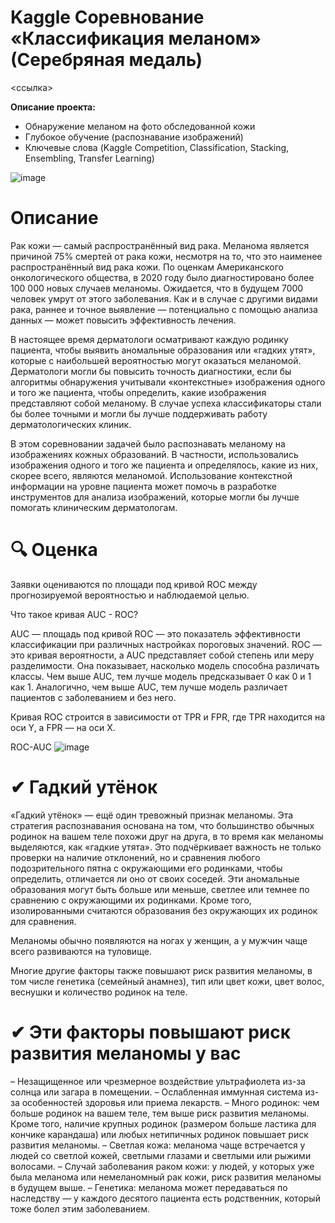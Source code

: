# **Kaggle Соревнование «Классификация меланом» (Серебряная медаль)**

<ссылка>

**Описание проекта:**
- Обнаружение меланом на фото обследованной кожи
- Глубокое обучение (распознавание изображений)
- Ключевые слова (Kaggle Competition, Classification, Stacking, Ensembling, Transfer Learning)

![image](https://github.com/user-attachments/assets/a294f42a-1370-442a-95bd-cbe79073c29f)

# Описание
Рак кожи — самый распространённый вид рака. Меланома является причиной 75% смертей от рака кожи, несмотря на то, что это наименее распространённый вид рака кожи. По оценкам Американского онкологического общества, в 2020 году было диагностировано более 100 000 новых случаев меланомы. Ожидается, что  в будущем 7000 человек умрут от этого заболевания. Как и в случае с другими видами рака, раннее и точное выявление — потенциально с помощью анализа данных — может повысить эффективность лечения.

В настоящее время дерматологи осматривают каждую родинку пациента, чтобы выявить аномальные образования или «гадких утят», которые с наибольшей вероятностью могут оказаться меланомой. Дерматологи могли бы повысить точность диагностики, если бы алгоритмы обнаружения учитывали «контекстные» изображения одного и того же пациента, чтобы определить, какие изображения представляют собой меланому. В случае успеха классификаторы стали бы более точными и могли бы лучше поддерживать работу дерматологических клиник.

В этом соревновании задачей было распознавать меланому на изображениях кожных образований. В частности, использовались изображения одного и того же пациента и определялось, какие из них, скорее всего, являются меланомой. Использование контекстной информации на уровне пациента может помочь в разработке инструментов для анализа изображений, которые могли бы лучше помогать клиническим дерматологам.

# 🔍 Оценка
Заявки оцениваются по площади под кривой ROC между прогнозируемой вероятностью и наблюдаемой целью.

Что такое кривая AUC - ROC?

AUC — площадь под кривой ROC — это показатель эффективности классификации при различных настройках пороговых значений. ROC — это кривая вероятности, а AUC представляет собой степень или меру разделимости. Она показывает, насколько модель способна различать классы. Чем выше AUC, тем лучше модель предсказывает 0 как 0 и 1 как 1. Аналогично, чем выше AUC, тем лучше модель различает пациентов с заболеванием и без него.

Кривая ROC строится в зависимости от TPR и FPR, где TPR находится на оси Y, а FPR — на оси X.

ROC-AUC
![image](https://github.com/user-attachments/assets/2111ae13-0fe3-4a73-a6a8-79c523903ff9)

# ✔ Гадкий утёнок
«Гадкий утёнок» — ещё один тревожный признак меланомы. Эта стратегия распознавания основана на том, что большинство обычных родинок на вашем теле похожи друг на друга, в то время как меланомы выделяются, как «гадкие утята». Это подчёркивает важность не только проверки на наличие отклонений, но и сравнения любого подозрительного пятна с окружающими его родинками, чтобы определить, отличается ли оно от своих соседей. Эти аномальные образования могут быть больше или меньше, светлее или темнее по сравнению с окружающими их родинками. Кроме того, изолированными считаются образования без окружающих их родинок для сравнения.

Меланомы обычно появляются на ногах у женщин, а у мужчин чаще всего развиваются на туловище.

Многие другие факторы также повышают риск развития меланомы, в том числе генетика (семейный анамнез), тип или цвет кожи, цвет волос, веснушки и количество родинок на теле.

# ✔ Эти факторы повышают риск развития меланомы у вас
– Незащищенное или чрезмерное воздействие ультрафиолета из-за солнца или загара в помещении.
– Ослабленная иммунная система из-за особенностей здоровья или приема лекарств.
– Много родинок: чем больше родинок на вашем теле, тем выше риск развития меланомы. Кроме того, наличие крупных родинок (размером больше ластика для кончике карандаша) или любых нетипичных родинок повышает риск развития меланомы.
– Светлая кожа: меланома чаще встречается у людей со светлой кожей, светлыми глазами и светлыми или рыжими волосами.
– Случай заболевания раком кожи: у людей, у которых уже была меланома или немеланомный рак кожи, риск развития меланомы в будущем выше.
– Генетика: меланома может передаваться по наследству — у каждого десятого пациента есть родственник, который тоже болел этим заболеванием.
